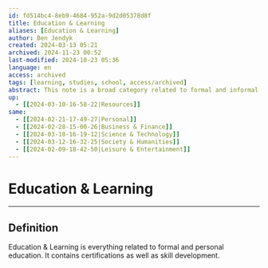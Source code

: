 ```yaml
---
id: fd514bc4-8eb9-4684-952a-9d2d05378d8f
title: Education & Learning
aliases: [Education & Learning]
author: Ben Jendyk
created: 2024-03-13 05:21
archived: 2024-11-23 00:52
last-modified: 2024-10-23 05:36
language: en
access: archived
tags: [learning, studies, school, access/archived]
abstract: This note is a broad category related to formal and informal learning and every general skill pursuit.
up:
  - [[2024-03-10-16-58-22|Resources]]
same:
  - [[2024-02-21-17-49-27|Personal]]
  - [[2024-02-28-15-00-26|Business & Finance]]
  - [[2024-03-18-16-19-12|Science & Technology]]
  - [[2024-03-12-16-32-25|Society & Humanities]]
  - [[2024-02-09-18-42-50|Leisure & Entertainment]]
---
```


# Education & Learning

--- 

## Definition

Education & Learning is everything related to formal and personal education. It contains certifications as well as skill development.
